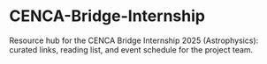 # CENCA-Bridge-Internship
Resource hub for the CENCA Bridge Internship 2025 (Astrophysics): curated links, reading list, and event schedule for the project team.
